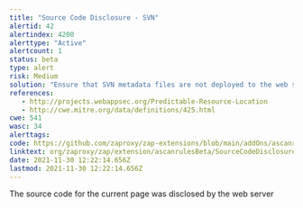 ```yaml
---
title: "Source Code Disclosure - SVN"
alertid: 42
alertindex: 4200
alerttype: "Active"
alertcount: 1
status: beta
type: alert
risk: Medium
solution: "Ensure that SVN metadata files are not deployed to the web server or application server"
references:
   - http://projects.webappsec.org/Predictable-Resource-Location
   - http://cwe.mitre.org/data/definitions/425.html
cwe: 541
wasc: 34
alerttags: 
code: https://github.com/zaproxy/zap-extensions/blob/main/addOns/ascanrulesBeta/src/main/java/org/zaproxy/zap/extension/ascanrulesBeta/SourceCodeDisclosureSvnScanRule.java
linktext: org/zaproxy/zap/extension/ascanrulesBeta/SourceCodeDisclosureSvnScanRule.java
date: 2021-11-30 12:22:14.656Z
lastmod: 2021-11-30 12:22:14.656Z
---
```

The source code for the current page was disclosed by the web server
